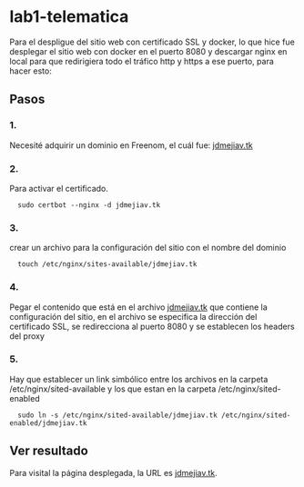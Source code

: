 # lab1-telematica


Para el despligue del sitio web con certificado SSL y docker, lo que hice fue desplegar el sitio web con docker en el puerto 8080 y descargar nginx en local para que redirigiera todo el tráfico http y https a ese puerto, para hacer esto:


## Pasos

### 1.
Necesité adquirir un dominio en Freenom, el cuál fue: <a href="jdmejiav.tk">jdmejiav.tk</a> 

### 2.
Para activar el certificado.

      sudo certbot --nginx -d jdmejiav.tk
      
### 3.
crear un archivo para la configuración del sitio con el nombre del dominio

      touch /etc/nginx/sites-available/jdmejiav.tk
      
### 4.
Pegar el contenido que está en el archivo <a href="https://github.com/jdmejiav/lab1-telematica/blob/master/jdmejiav.tk">jdmejiav.tk</a> que contiene la configuración del sitio, en el archivo se especifica la dirección del certificado SSL, se redirecciona al puerto 8080 y se establecen los headers del proxy

### 5.
Hay que establecer un link simbólico entre los archivos en la carpeta /etc/nginx/sited-available y los que estan en la carpeta /etc/nginx/sited-enabled

      sudo ln -s /etc/nginx/sited-available/jdmejiav.tk /etc/nginx/sited-enabled/jdmejiav.tk
      
      

## Ver resultado
Para visital la página desplegada, la URL es <a href="jdmejiav.tk">jdmejiav.tk</a>.
